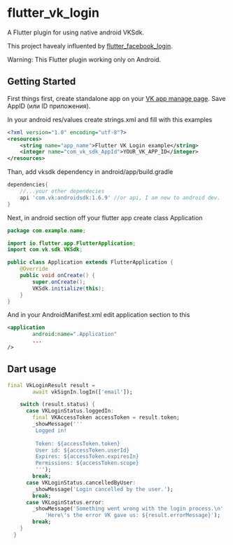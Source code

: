 # flutter_vk_login

A Flutter plugin for using native android VKSdk.

This project havealy influented by [flutter_facebook_login](https://github.com/roughike/flutter_facebook_login).

Warning: This Flutter plugin working only on Android.

## Getting Started

First things first, create standalone app on your [VK app manage page](https://vk.com/apps?act=manage). Save AppID
(или ID приложения).

In your android res/values create strings.xml and fill with this examples
```xml
<?xml version="1.0" encoding="utf-8"?>
<resources>
    <string name="app_name">Flutter VK Login example</string>
    <integer name="com_vk_sdk_AppId">YOUR_VK_APP_ID</integer>
</resources>
```

Than, add vksdk dependency in android/app/build.gradle

```gradle
dependencies{
    //...your other dependecies
    api 'com.vk:androidsdk:1.6.9' //or api, I am new to android dev.
}
```

Next, in android section off your flutter app create class Application
```java
package com.example.name;

import io.flutter.app.FlutterApplication;
import com.vk.sdk.VKSdk;

public class Application extends FlutterApplication {
    @Override
    public void onCreate() {
        super.onCreate();
        VKSdk.initialize(this);
    }
}

``` 
And in your AndroidManifest.xml edit application section to this

```xml
<application
        android:name=".Application"
        ...
/>        
```

## Dart usage
```dart
final VkLoginResult result =
        await vkSignIn.logIn(['email']);

    switch (result.status) {
      case VKLoginStatus.loggedIn:
        final VKAccessToken accessToken = result.token;
        _showMessage('''
         Logged in!
         
         Token: ${accessToken.token}
         User id: ${accessToken.userId}
         Expires: ${accessToken.expiresIn}
         Permissions: ${accessToken.scope}
         ''');
        break;
      case VKLoginStatus.cancelledByUser:
        _showMessage('Login cancelled by the user.');
        break;
      case VKLoginStatus.error:
        _showMessage('Something went wrong with the login process.\n'
            'Here\'s the error VK gave us: ${result.errorMessage}');
        break;
    }
  }
```
